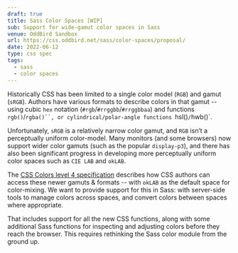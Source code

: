 ```yaml
---
draft: true
title: Sass Color Spaces [WIP]
sub: Support for wide-gamut color spaces in Sass
venue: OddBird Sandbox
url: https://css.oddbird.net/sass/color-spaces/proposal/
date: 2022-06-12
type: css spec
tags:
  - sass
  - color spaces
---
```


Historically CSS has been limited
to a single color model (`RGB`) and gamut (`sRGB`).
Authors have various formats to describe colors in that gamut --
using cubic `hex` notation (`#rgb`/`#rrggbb`/`#rrggbbaa`)
and functions `rgb()`/`rgba()``,
or cylindrical/polar-angle functions `hsl()`/`hwb()`.

Unfortunately, `sRGB` is a relatively narrow color gamut,
and `RGB` isn’t a perceptually uniform color-model.
Many monitors (and some browsers) now support wider color gamuts
(such as the popular `display-p3`),
and there has also been significant progress
in developing more perceptually uniform color spaces
such as `CIE LAB` and `okLAB`.

The [CSS Colors level 4 specification](https://www.w3.org/TR/css-color-4/)
describes how CSS authors can access these newer gamuts & formats --
with `okLAB` as the default space for color-mixing.
We want to provide support for this in Sass:
with server-side tools to manage colors across spaces,
and convert colors between spaces where appropriate.

That includes support for all the new CSS functions,
along with some additional Sass functions
for inspecting and adjusting colors
before they reach the browser.
This requires rethinking the Sass color module
from the ground up.
